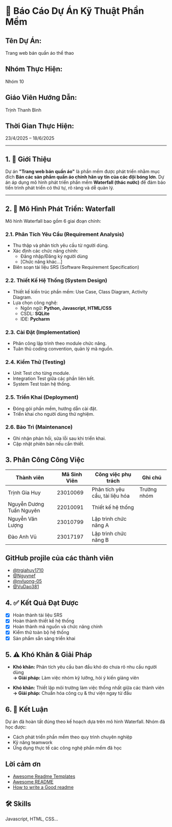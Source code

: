 
# 📘 Báo Cáo Dự Án Kỹ Thuật Phần Mềm

## Tên Dự Án: 
Trang web bán quần áo thể thao
## Nhóm Thực Hiện: 
Nhóm 10
## Giáo Viên Hướng Dẫn: 
Trịnh Thanh Bình 
## Thời Gian Thực Hiện: 
23/4/2025 – 18/6/2025

---


## 1. 🎯 Giới Thiệu

Dự án **"Trang web bán quần áo"** là phần mềm được phát triển nhằm mục đích   **Bán các sản phẩm quần áo chính hãn uy tín của các đội bóng lơn**. Dự án áp dụng mô hình phát triển phần mềm **Waterfall (thác nước)** để đảm bảo tiến trình phát triển có thứ tự, rõ ràng và dễ quản lý.

---
## 2. 🔁 Mô Hình Phát Triển: Waterfall
Mô hình Waterfall bao gồm 6 giai đoạn chính:
### 2.1. Phân Tích Yêu Cầu (Requirement Analysis)
- Thu thập và phân tích yêu cầu từ người dùng.
- Xác định các chức năng chính:
  - Đăng nhập/Đăng ký người dùng
  - [Chức năng khác...]
- Biên soạn tài liệu SRS (Software Requirement Specification)

### 2.2. Thiết Kế Hệ Thống (System Design)
- Thiết kế kiến trúc phần mềm: Use Case, Class Diagram, Activity Diagram.
- Lựa chọn công nghệ:
  - Ngôn ngữ: **Python, Javascript, HTML/CSS**
  - CSDL: **SQLite**
  - IDE: **Pycharm**

### 2.3. Cài Đặt (Implementation)
- Phân công lập trình theo module chức năng.
- Tuân thủ coding convention, quản lý mã nguồn.

### 2.4. Kiểm Thử (Testing)
- Unit Test cho từng module.
- Integration Test giữa các phần liên kết.
- System Test toàn hệ thống.

### 2.5. Triển Khai (Deployment)
- Đóng gói phần mềm, hướng dẫn cài đặt.
- Triển khai cho người dùng thử nghiệm.

### 2.6. Bảo Trì (Maintenance)
- Ghi nhận phản hồi, sửa lỗi sau khi triển khai.
- Cập nhật phiên bản nếu cần thiết.
## 3. Phân Công Công Việc

| Thành viên | Mã Sinh Viên | Công việc phụ trách | Ghi chú |
|------------|---------|---------------------|---------|
| Trịnh Gia Huy | 23010069 | Phân tích yêu cầu, tài liệu hóa | Trưởng nhóm |
| Nguyễn Dương Tuấn Nguyên | 22010091 | Thiết kế hệ thống | |
| Nguyễn Văn Lượng  |23010799 | Lập trình chức năng A | |
| Đào Anh Vũ |23017197 | Lập trình chức năng B | |

## GitHub projile của các thành viên

- [@trgiahuy1710](https://github.com/trgiahuy1710)
- [@Nguynef](https://github.com/Nguynef)
- [@nvluong-05](https://github.com/nvluong-05)
- [@VuDao381](https://github.com/VuDao381)

## 4. ✅ Kết Quả Đạt Được
- [x] Hoàn thành tài liệu SRS  
- [x] Hoàn thành thiết kế hệ thống  
- [x] Hoàn thành mã nguồn và chức năng chính  
- [x] Kiểm thử toàn bộ hệ thống  
- [x] Sản phẩm sẵn sàng triển khai  
## 5. ⚠️ Khó Khăn & Giải Pháp

- **Khó khăn:** Phân tích yêu cầu ban đầu khó do chưa rõ nhu cầu người dùng  
  **→ Giải pháp:** Làm việc nhóm kỹ lưỡng, hỏi ý kiến giảng viên

- **Khó khăn:** Thiết lập môi trường làm việc thống nhất giữa các thành viên  
  **→ Giải pháp:** Chuẩn hóa công cụ & thư viện ngay từ đầu
## 6. 📌 Kết Luận

Dự án đã hoàn tất đúng theo kế hoạch dựa trên mô hình Waterfall. Nhóm đã học được:
- Cách phát triển phần mềm theo quy trình chuyên nghiệp
- Kỹ năng teamwork
- Ứng dụng thực tế các công nghệ phần mềm đã học
## Lời cảm ơn

 - [Awesome Readme Templates](https://awesomeopensource.com/project/elangosundar/awesome-README-templates)
 - [Awesome README](https://github.com/matiassingers/awesome-readme)
 - [How to write a Good readme](https://bulldogjob.com/news/449-how-to-write-a-good-readme-for-your-github-project)


## 🛠 Skills
Javascript, HTML, CSS...

